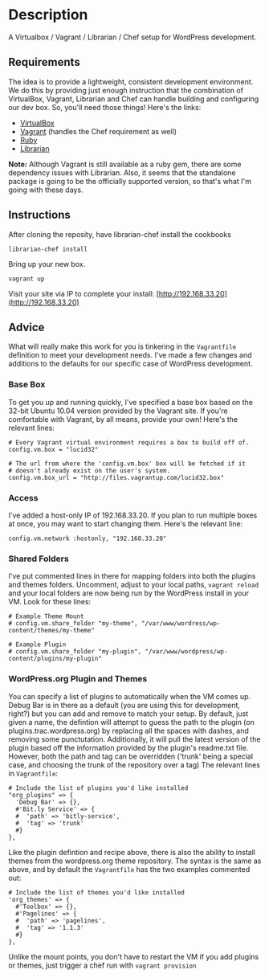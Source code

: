 Description
===========

A Virtualbox / Vagrant / Librarian / Chef setup for WordPress development. 


Requirements
------------
The idea is to provide a lightweight, consistent development environment. We do this by providing just enough instruction that the combination of VirtualBox, Vagrant, Librarian and Chef can handle building and configuring our dev box. So, you'll need those things! Here's the links:

* [VirtualBox](https://www.virtualbox.org/)
* [Vagrant](http://vagrantup.com) (handles the Chef requirement as well)
* [Ruby](http://www.ruby-lang.org/en/)
* [Librarian](https://github.com/applicationsonline/librarian)

**Note:** Although Vagrant is still available as a ruby gem, there are some dependency issues with Librarian. Also, it seems that the standalone package is going to be the officially supported version, so that's what I'm going with these days.

Instructions
------------

After cloning the reposity, have librarian-chef install the cookbooks

	librarian-chef install

Bring up your new box.

	vagrant up

Visit your site via IP to complete your install: [http://192.168.33.20](http://192.168.33.20)


Advice
------

What will really make this work for you is tinkering in the `Vagrantfile` definition to meet your development needs. I've made a few changes and additions to the defaults for our specific case of WordPress development.

### Base Box

To get you up and running quickly, I've specified a base box based on the 32-bit Ubuntu 10.04 version provided by the Vagrant site. If you're comfortable with Vagrant, by all means, provide your own! Here's the relevant lines:

	# Every Vagrant virtual environment requires a box to build off of.
	config.vm.box = "lucid32"

	# The url from where the 'config.vm.box' box will be fetched if it
	# doesn't already exist on the user's system.
	config.vm.box_url = "http://files.vagrantup.com/lucid32.box"

### Access

I've added a host-only IP of 192.168.33.20. If you plan to run multiple boxes at once, you may want to start changing them. Here's the relevant line:

	config.vm.network :hostonly, "192.168.33.20"

### Shared Folders

I've put commented lines in there for mapping folders into both the plugins and themes folders. Uncomment, adjust to your local paths, `vagrant reload` and your local folders are now being run by the WordPress install in your VM. Look for these lines:

    # Example Theme Mount
  	# config.vm.share_folder "my-theme", "/var/www/wordress/wp-content/themes/my-theme"

  	# Example Plugin
  	# config.vm.share_folder "my-plugin", "/var/www/wordpress/wp-content/plugins/my-plugin"


### WordPress.org Plugin and Themes

You can specify a list of plugins to automatically when the VM comes up. Debug Bar is in there as a default (you are using this for development, right?) but you can add and remove to match your setup. By default, just given a name, the defintion will attempt to guess the path to the plugin (on plugins.trac.wordpress.org) by replacing all the spaces with dashes, and removing some punctutation. Additionally, it will pull the latest version of the plugin based off the information provided by the plugin's readme.txt file. However, both the path and tag can be overridden ('trunk' being a special case, and choosing the trunk of the repository over a tag) The relevant lines in `Vagrantfile`: 

    # Include the list of plugins you'd like installed
    "org_plugins" => {
      'Debug Bar' => {},
      #'Bit.ly Service' => {
      #  'path' => 'bitly-service',
      #  'tag' => 'trunk'
      #}
    },

Like the plugin defintion and recipe above, there is also the ability to install themes from the wordpress.org theme repository. The syntax is the same as above, and by default the `Vagrantfile` has the two examples commented out:

    # Include the list of themes you'd like installed
    'org_themes' => {
      #'Toolbox' => {},
      #'Pagelines' => {
      #  'path' => 'pagelines',
      #  'tag' => '1.1.3'
      #}
    },

Unlike the mount points, you don't have to restart the VM if you add plugins or themes, just trigger a chef run with `vagrant provision`